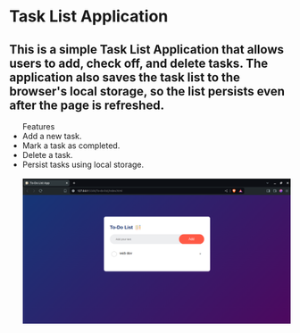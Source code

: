 # Task List Application
## This is a simple Task List Application that allows users to add, check off, and delete tasks. The application also saves the task list to the browser's local storage, so the list persists even after the page is refreshed.


<ul>Features
<li>Add a new task.</li>
<li>Mark a task as completed.</li>
<li>Delete a task.</li>
<li>Persist tasks using local storage.</li>
</ui>

<img src="image/1.png" alt="">
<img src="images/2.png" alt="">
